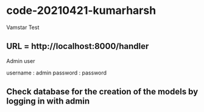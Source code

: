 # code-20210421-kumarharsh
Vamstar Test

## URL = http://localhost:8000/handler
Admin user

username : admin
password : password

## Check database for the creation of the models by logging in with admin
